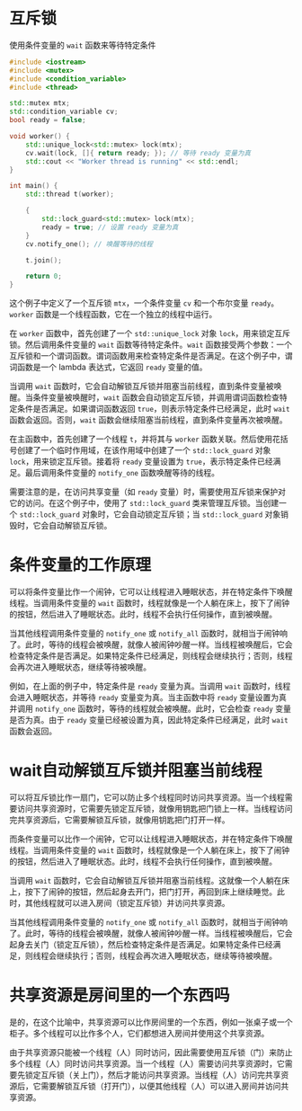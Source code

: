 # 互斥锁

使用条件变量的 `wait` 函数来等待特定条件

```c++
#include <iostream>
#include <mutex>
#include <condition_variable>
#include <thread>

std::mutex mtx;
std::condition_variable cv;
bool ready = false;

void worker() {
    std::unique_lock<std::mutex> lock(mtx);
    cv.wait(lock, []{ return ready; }); // 等待 ready 变量为真
    std::cout << "Worker thread is running" << std::endl;
}

int main() {
    std::thread t(worker);

    {
        std::lock_guard<std::mutex> lock(mtx);
        ready = true; // 设置 ready 变量为真
    }
    cv.notify_one(); // 唤醒等待的线程

    t.join();

    return 0;
}

```

这个例子中定义了一个互斥锁 `mtx`，一个条件变量 `cv` 和一个布尔变量 `ready`。`worker` 函数是一个线程函数，它在一个独立的线程中运行。

在 `worker` 函数中，首先创建了一个 `std::unique_lock` 对象 `lock`，用来锁定互斥锁。然后调用条件变量的 `wait` 函数等待特定条件。`wait` 函数接受两个参数：一个互斥锁和一个谓词函数。谓词函数用来检查特定条件是否满足。在这个例子中，谓词函数是一个 lambda 表达式，它返回 `ready` 变量的值。

当调用 `wait` 函数时，它会自动解锁互斥锁并阻塞当前线程，直到条件变量被唤醒。当条件变量被唤醒时，`wait` 函数会自动锁定互斥锁，并调用谓词函数检查特定条件是否满足。如果谓词函数返回 `true`，则表示特定条件已经满足，此时 `wait` 函数会返回。否则，`wait` 函数会继续阻塞当前线程，直到条件变量再次被唤醒。

在主函数中，首先创建了一个线程 `t`，并将其与 `worker` 函数关联。然后使用花括号创建了一个临时作用域，在该作用域中创建了一个 `std::lock_guard` 对象 `lock`，用来锁定互斥锁。接着将 `ready` 变量设置为 `true`，表示特定条件已经满足。最后调用条件变量的 `notify_one` 函数唤醒等待的线程。

需要注意的是，在访问共享变量（如 `ready` 变量）时，需要使用互斥锁来保护对它的访问。在这个例子中，使用了 `std::lock_guard` 类来管理互斥锁。当创建一个 `std::lock_guard` 对象时，它会自动锁定互斥锁；当 `std::lock_guard` 对象销毁时，它会自动解锁互斥锁。



# 条件变量的工作原理

可以将条件变量比作一个闹钟，它可以让线程进入睡眠状态，并在特定条件下唤醒线程。当调用条件变量的 `wait` 函数时，线程就像是一个人躺在床上，按下了闹钟的按钮，然后进入了睡眠状态。此时，线程不会执行任何操作，直到被唤醒。

当其他线程调用条件变量的 `notify_one` 或 `notify_all` 函数时，就相当于闹钟响了。此时，等待的线程会被唤醒，就像人被闹钟吵醒一样。当线程被唤醒后，它会检查特定条件是否满足。如果特定条件已经满足，则线程会继续执行；否则，线程会再次进入睡眠状态，继续等待被唤醒。

例如，在上面的例子中，特定条件是 `ready` 变量为真。当调用 `wait` 函数时，线程会进入睡眠状态，并等待 `ready` 变量变为真。当主函数中将 `ready` 变量设置为真并调用 `notify_one` 函数时，等待的线程就会被唤醒。此时，它会检查 `ready` 变量是否为真。由于 `ready` 变量已经被设置为真，因此特定条件已经满足，此时 `wait` 函数会返回。



# wait自动解锁互斥锁并阻塞当前线程

可以将互斥锁比作一扇门，它可以防止多个线程同时访问共享资源。当一个线程需要访问共享资源时，它需要先锁定互斥锁，就像用钥匙把门锁上一样。当线程访问完共享资源后，它需要解锁互斥锁，就像用钥匙把门打开一样。

而条件变量可以比作一个闹钟，它可以让线程进入睡眠状态，并在特定条件下唤醒线程。当调用条件变量的 `wait` 函数时，线程就像是一个人躺在床上，按下了闹钟的按钮，然后进入了睡眠状态。此时，线程不会执行任何操作，直到被唤醒。

当调用 `wait` 函数时，它会自动解锁互斥锁并阻塞当前线程。这就像一个人躺在床上，按下了闹钟的按钮，然后起身去开门，把门打开，再回到床上继续睡觉。此时，其他线程就可以进入房间（锁定互斥锁）并访问共享资源。

当其他线程调用条件变量的 `notify_one` 或 `notify_all` 函数时，就相当于闹钟响了。此时，等待的线程会被唤醒，就像人被闹钟吵醒一样。当线程被唤醒后，它会起身去关门（锁定互斥锁），然后检查特定条件是否满足。如果特定条件已经满足，则线程会继续执行；否则，线程会再次进入睡眠状态，继续等待被唤醒。

# 共享资源是房间里的一个东西吗

是的，在这个比喻中，共享资源可以比作房间里的一个东西，例如一张桌子或一个柜子。多个线程可以比作多个人，它们都想进入房间并使用这个共享资源。

由于共享资源只能被一个线程（人）同时访问，因此需要使用互斥锁（门）来防止多个线程（人）同时访问共享资源。当一个线程（人）需要访问共享资源时，它需要先锁定互斥锁（关上门），然后才能访问共享资源。当线程（人）访问完共享资源后，它需要解锁互斥锁（打开门），以便其他线程（人）可以进入房间并访问共享资源。
